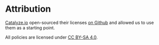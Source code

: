 # Attribution

[Catalyze.io](htts://catalyze.io) open-sourced their licenses [on Github](https://github.com/catalyzeio/policies) and allowed us to use them as a starting point.

All policies are licensed under [CC BY-SA 4.0](http://creativecommons.org/licenses/by-sa/4.0/).

